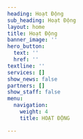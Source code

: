 ```yaml
---
heading: Hoạt Động
sub_heading: Hoạt Động
layout: home
title: Hoạt Động
banner_image: ''
hero_button:
  text: ''
  href: ''
textline: ''
services: []
show_news: false
partners: []
show_staff: false
menu:
  navigation:
    weight: 4
    title: HOẠT ĐỘNG

---
```

